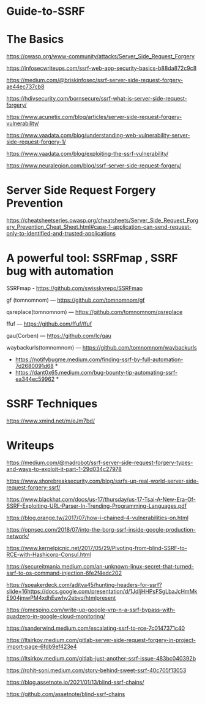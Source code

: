 # Guide-to-SSRF
                                                                         
                                                                                   
# The Basics

https://owasp.org/www-community/attacks/Server_Side_Request_Forgery
                                                                            
https://infosecwriteups.com/ssrf-web-app-security-basics-b88da872c9c8
 
https://medium.com/@briskinfosec/ssrf-server-side-request-forgery-ae44ec737cb8
 
https://hdivsecurity.com/bornsecure/ssrf-what-is-server-side-request-forgery/
  
https://www.acunetix.com/blog/articles/server-side-request-forgery-vulnerability/

https://www.vaadata.com/blog/understanding-web-vulnerability-server-side-request-forgery-1/

https://www.vaadata.com/blog/exploiting-the-ssrf-vulnerability/

https://www.neuralegion.com/blog/ssrf-server-side-request-forgery/
 
 
 
 
# Server Side Request Forgery Prevention

https://cheatsheetseries.owasp.org/cheatsheets/Server_Side_Request_Forgery_Prevention_Cheat_Sheet.html#case-1-application-can-send-request-only-to-identified-and-trusted-applications


# A powerful tool: SSRFmap , SSRF bug with automation

SSRFmap - https://github.com/swisskyrepo/SSRFmap

gf (tomnomnom) — https://github.com/tomnomnom/gf

qsreplace(tomnomnom) — https://github.com/tomnomnom/qsreplace

ffuf — https://github.com/ffuf/ffuf

gau(Corben) — https://github.com/lc/gau

waybackurls(tomnomnom) — https://github.com/tomnomnom/waybackurls

* https://notifybugme.medium.com/finding-ssrf-by-full-automation-7d2680091d68 *
* https://dant0x65.medium.com/bug-bounty-tip-automating-ssrf-ea344ec59962 *

# SSRF Techniques 

https://www.xmind.net/m/eJm7bd/

# Writeups

https://medium.com/@madrobot/ssrf-server-side-request-forgery-types-and-ways-to-exploit-it-part-1-29d034c27978

https://www.shorebreaksecurity.com/blog/ssrfs-up-real-world-server-side-request-forgery-ssrf/

https://www.blackhat.com/docs/us-17/thursday/us-17-Tsai-A-New-Era-Of-SSRF-Exploiting-URL-Parser-In-Trending-Programming-Languages.pdf

https://blog.orange.tw/2017/07/how-i-chained-4-vulnerabilities-on.html

https://opnsec.com/2018/07/into-the-borg-ssrf-inside-google-production-network/

https://www.kernelpicnic.net/2017/05/29/Pivoting-from-blind-SSRF-to-RCE-with-Hashicorp-Consul.html

https://secureitmania.medium.com/an-unknown-linux-secret-that-turned-ssrf-to-os-command-injection-6fe2f4edc202

https://speakerdeck.com/aditya45/hunting-headers-for-ssrf?slide=16https://docs.google.com/presentation/d/1JdIjHHPsFSgLbaJcHmMkE904jmwPM4xdhEuwhy2ebvo/htmlpresent

https://omespino.com/write-up-google-vrp-n-a-ssrf-bypass-with-quadzero-in-google-cloud-monitoring/

https://sanderwind.medium.com/escalating-ssrf-to-rce-7c0147371c40

https://ltsirkov.medium.com/gitlab-server-side-request-forgery-in-project-import-page-6fdb9ef423e4

https://ltsirkov.medium.com/gitlab-just-another-ssrf-issue-483bc040392b

https://rohit-soni.medium.com/story-behind-sweet-ssrf-40c705f13053

https://blog.assetnote.io/2021/01/13/blind-ssrf-chains/

https://github.com/assetnote/blind-ssrf-chains


